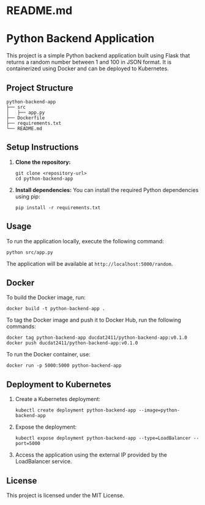 # README.md

# Python Backend Application

This project is a simple Python backend application built using Flask that returns a random number between 1 and 100 in JSON format. It is containerized using Docker and can be deployed to Kubernetes.

## Project Structure

```
python-backend-app
├── src
│   ├── app.py
├── Dockerfile
├── requirements.txt
└── README.md
```

## Setup Instructions

1. **Clone the repository:**
   ```
   git clone <repository-url>
   cd python-backend-app
   ```

2. **Install dependencies:**
   You can install the required Python dependencies using pip:
   ```
   pip install -r requirements.txt
   ```

## Usage

To run the application locally, execute the following command:
```
python src/app.py
```
The application will be available at `http://localhost:5000/random`.

## Docker

To build the Docker image, run:
```
docker build -t python-backend-app .
```


To tag the Docker image and push it to Docker Hub, run the following commands:
```
docker tag python-backend-app ducdat2411/python-backend-app:v0.1.0
docker push ducdat2411/python-backend-app:v0.1.0
```

To run the Docker container, use:
```
docker run -p 5000:5000 python-backend-app
```

## Deployment to Kubernetes

1. Create a Kubernetes deployment:
   ```
   kubectl create deployment python-backend-app --image=python-backend-app
   ```

2. Expose the deployment:
   ```
   kubectl expose deployment python-backend-app --type=LoadBalancer --port=5000
   ```

3. Access the application using the external IP provided by the LoadBalancer service.

## License

This project is licensed under the MIT License.